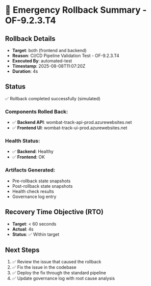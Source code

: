 # 🔄 Emergency Rollback Summary - OF-9.2.3.T4

## Rollback Details
- **Target**: both (frontend and backend)
- **Reason**: CI/CD Pipeline Validation Test - OF-9.2.3.T4  
- **Executed By**: automated-test
- **Timestamp**: 2025-08-08T11:07:20Z
- **Duration**: 4s

## Status
✅ Rollback completed successfully (simulated)

### Components Rolled Back:
- ✅ **Backend API**: wombat-track-api-prod.azurewebsites.net
- ✅ **Frontend UI**: wombat-track-ui-prod.azurewebsites.net

### Health Status:
- ✅ **Backend**: Healthy
- ✅ **Frontend**: OK

### Artifacts Generated:
- Pre-rollback state snapshots
- Post-rollback state snapshots  
- Health check results
- Governance log entry

## Recovery Time Objective (RTO)
- **Target**: < 60 seconds
- **Actual**: 4s  
- **Status**: ✅ Within target

## Next Steps
1. ✅ Review the issue that caused the rollback
2. ✅ Fix the issue in the codebase  
3. ✅ Deploy the fix through the standard pipeline
4. ✅ Update governance log with root cause analysis
